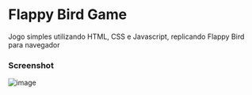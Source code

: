 # Flappy Bird Game
<div>
Jogo simples utilizando HTML, CSS e Javascript, replicando Flappy Bird para navegador
</div>

### Screenshot

![image](https://github.com/wrksystem/Game_Dev_HTML_CSS_Javascript/assets/51803873/9a175a34-00c7-45c8-ae25-9a95ed59c510)

